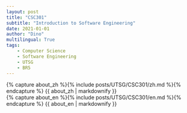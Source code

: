 ```yaml
---
layout: post
title: "CSC301"
subtitle: "Introduction to Software Engineering"
date: 2021-01-01
author: "Dino"
multilingual: True
tags:
    - Computer Science
    - Software Engineering
    - UTSG
    - BR5
---
```

<!-- Chinese Version -->
<div class="zh post-container">
    {% capture about_zh %}{% include posts/UTSG/CSC301/zh.md %}{% endcapture %}
    {{ about_zh | markdownify }}
</div>

<!-- English Version -->
<div class="en post-container">
    {% capture about_en %}{% include posts/UTSG/CSC301/en.md %}{% endcapture %}
    {{ about_en | markdownify }}
</div>